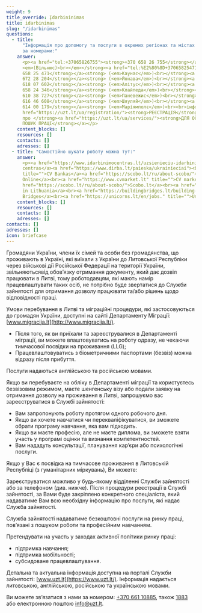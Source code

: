 ```yaml
---
weight: 9
title_override: Įdarbininimas
title: idarbinimas
slug: "/idarbinimas"
questions:
  - title:
      "Інформація про допомогу та послуги в окремих регіонах та містах доступна
      за номерами:"
    answer:
      <p><a href="tel:+37065826755"><strong>+370 658 26 755</strong></a><strong>
      <em>(Вільнюс)<br></em></strong><a href="tel:%E2%80%8D+37065825471"><strong><em>‍</em>+370
      658 25 471</strong></a><strong> (<em>Каунас</em>)<br></strong><a href="tel:+37067228204"><strong>+370
      672 28 204</strong></a><strong> (<em>Йонава</em>)<br></strong><a href="tel:+37061807602"><strong>+370
      618 07 602</strong></a><strong> (<em>Алітус</em>)<br></strong><a href="tel:+37065824346"><strong>+370
      658 24 346</strong></a><strong> (<em>Клайпеда</em>)<br></strong><a href="tel:+37061038727"><strong>+370
      610 38 727</strong></a><strong> (<em>Паневежис</em>)<br></strong><a href="tel:+37061646608"><strong>+370
      616 46 608</strong></a><strong> (<em>Шяуляй</em>)<br></strong><a href="tel:+37061400179"><strong>+370
      614 00 179</strong></a><strong> (<em>Маріямполє</em>)<br><br>інформація про </strong><a
      href="https://uzt.lt/ua/registration/"><strong>РЕЄСТРАЦІЯ</strong></a><strong><br>інформація
      про </strong><a href="https://uzt.lt/ua/services/"><strong>ДЛЯ ОСІБ, ЩО ЗДІЙСНЮЮТЬ
      ПОШУК ПРАЦІ</strong></a></p>
    content_blocks: []
    resources: []
    contacts: []
    adresses: []
  - title: "Самостійно шукати роботу можна тут:"
    answer:
      <p><a href="https://www.idarbinimocentras.lt/uzsienieciu-idarbinimas-lietuvoje/darbuotojai-is-ukrainos/">Įdarbinimo
      centras</a><a href="https://www.dirba.lt/paieska/ukrainieciai"><br></a><a href="https://ua.cvbankas.lt/"
      title="">CV Bankas</a><a href="https://scobo.lt/ru/about-scobo/"><br></a><a href="https://cvonline.lt/lt/search?limit=20&amp;offset=0&amp;suitableForRefugees=true">CV
      Online</a><br><a href="https://www.cvmarket.lt" title="">CV market</a><br><a href="https://www.dirba.lt/paieska/ukrainieciai">Dirba.lt</a><br><a
      href="https://scobo.lt/ru/about-scobo/">Scobo.lt</a><br><a href="https://workinlithuania.lt/">Work
      in Lithuania</a><br><a href="https://buildingbridges.lt/building-bridges-ukraine/">Building
      Bridges</a><br><a href="https://unicorns.lt/en/jobs." title="">Unicorns</a></p>
    content_blocks: []
    resources: []
    contacts: []
    adresses: []
contacts: []
adresses: []
icon: briefcase
---
```


Громадяни України, члени їх сімей та особи без громадянства, що проживають в Україні, які виїхали з України до Литовської Республіки через військові дії Російської Федерації на території України, звільняютьсявід обов’язку отримання документу, який дає дозвіл працювати в Литві, тому роботодавцям, які мають намір працевлаштувати таких осіб, не потрібно буде звертатися до Служби зайнятості для отримання дозволу працювати та/або рішень щодо відповідності праці.

Умови перебування в Литві та міграційні процедури, які застосовуються до громадян України, доступні на сайті Департаменту Міграції: [www.migracija.lt](http://www.migracija.lt/).

- Після того, як ви приїхали та зареєструвалися в Департаменті міграції, ви можете влаштовуватись на роботу одразу, не чекаючи тимчасової посвідки на проживання (LLG);
- Працевлаштовуватись з біометричними паспортами (безвіз) можна відразу після прибуття.

Послуги надаються англійською та російською мовами.

Якщо ви перебуваєте на обліку в Департаменті міграції та користуєтесь безвізовим режимом, маєте шенгенську візу або подали заявку на отримання дозволу на проживання в Литві, запрошуємо вас зареєструватися в Службі зайнятості:

- Вам запропонують роботу протягом одного робочого дня.
- Якщо ви хочете навчатися чи перекваліфікуватися, ви зможете обрати програму навчання, яка вам підходить.
- Якщо ви маєте професію, але не маєте диплома, ви зможете взяти участь у програмі оцінки та визнання компетентностей.
- Вам нададуть консультації, планування кар’єри або психологічні послуги.

Якщо у Вас є посвідка на тимчасове проживання в Литовській Республіці (з гуманітарних міркувань), Ви можете:

Зареєструватися можливо у будь-якому відділенні Служби зайнятості або за телефоном (див. нижче). Після процедури реєстрації в Службі зайнятості, за Вами буде закріплено конкретного спеціаліста, який надаватиме Вам всю необхідну інформацію про послуги, які надає Служба зайнятості.

Служба зайнятості надаватиме безкоштовні послуги на ринку праці, пов’язані з пошуком роботи та професійним навчанням.

Претендувати на участь у заходах активної політики ринку праці:

- підтримка навчання;
- підтримка мобільності;
- субсидоване працевлаштування.

Детальна та актуальна інформація доступна на порталі Служби зайнятості: [www.uzt.lt](https://www.uzt.lt/). Інформація надається литовською, англійською, російською та українською мовами.

Ви можете зв’язатися з нами за номером: [+370 661 10885](tel:+37066110885), також [1883](tel:1883) або електронною поштою [info@uzt.lt](mailto:info@uzt.lt).

## ‍
